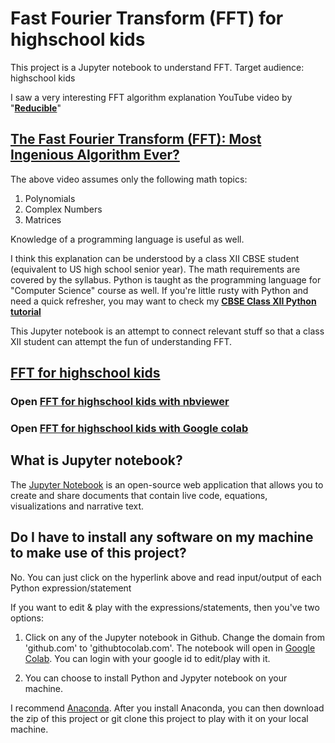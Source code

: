 # Fast Fourier Transform (FFT) for highschool kids

This project is a Jupyter notebook to understand FFT. Target audience: highschool kids

I saw a very interesting FFT algorithm explanation YouTube video by "[**Reducible**](https://www.youtube.com/c/Reducible)"

## [The Fast Fourier Transform (FFT): Most Ingenious Algorithm Ever?](https://www.youtube.com/watch?v=h7apO7q16V0)

The above video assumes only the following math topics:

1. Polynomials
2. Complex Numbers
3. Matrices

Knowledge of a programming language is useful as well.

I think this explanation can be understood by a class XII CBSE student (equivalent to US high school senior year). The math requirements are covered by the syllabus. Python is taught as the programming language for "Computer Science" course as well. If you're little rusty with Python and need a quick refresher, you may want to check my **[CBSE Class XII Python tutorial](https://github.com/sundararajana/CBSE_XII_Python)**

This Jupyter notebook is an attempt to connect relevant stuff so that a class XII student can attempt the fun of understanding FFT.

## [FFT for highschool kids](fft_for_highschool.ipynb) 

### Open [FFT for highschool kids with nbviewer](https://nbviewer.jupyter.org/github/sundararajana/fft_for_highschool/blob/main/fft_for_highschool.ipynb)

### Open [FFT for highschool kids with Google colab](https://githubtocolab.com/sundararajana/fft_for_highschool/blob/master/fft_for_highschool.ipynb)

## What is Jupyter notebook?

The [Jupyter Notebook](https://jupyter.org/) is an open-source web application that allows you to create and share documents
that contain live code, equations, visualizations and narrative text.

## Do I have to install any software on my machine to make use of this project?

No. You can just click on the hyperlink above and read input/output of each Python expression/statement

If you want to edit & play with the expressions/statements, then you've two options:

1. Click on any of the Jupyter notebook in Github. Change the domain from 'github.com' to 'githubtocolab.com'.
The notebook will open in [Google Colab](https://colab.research.google.com). You can login with your google id to edit/play
with it.

2. You can choose to install Python and Jypyter notebook on your machine.

I recommend [Anaconda](https://www.anaconda.com/products/individual). After you install Anaconda, you can then download
the zip of this project or git clone this project to play with it on your local machine.


